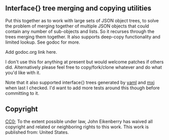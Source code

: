 Interface{} tree merging and copying utilities
----------------------------------------------

Put this together as to work with large sets of JSON object trees, to solve the
problem of merging together of multiple JSON objects that could contain any
number of sub-objects and lists. So it recurses through the trees merging them
together. It also supports deep-copy functionality and limited lookup. See
godoc for more.

Add godoc.org link here.

I don't use this for anything at present but would welcome patches if others
did. Alternatively please feel free to copy/fork/clone whatever and do what
you'd like with it.

Note that it also supported interface{} trees generated by
[yaml](gopkg.in/yaml.v1) and [mxj](github.com/clbanning/mxj) when last I
checked. I'd want to add more tests around this though before committing to it.

Copyright
---------

[CC0](http://creativecommons.org/publicdomain/zero/1.0/); To the extent
possible under law, John Eikenberry has waived all copyright and related or
neighboring rights to this work. This work is published from: United States.

